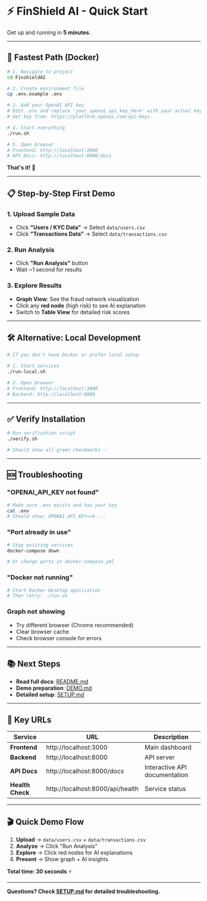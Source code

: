 # ⚡ FinShield AI - Quick Start

Get up and running in **5 minutes**.

---

## 🚀 Fastest Path (Docker)

```bash
# 1. Navigate to project
cd FinshieldAI

# 2. Create environment file
cp .env.example .env

# 3. Add your OpenAI API key
# Edit .env and replace 'your_openai_api_key_here' with your actual key
# Get key from: https://platform.openai.com/api-keys

# 4. Start everything
./run.sh

# 5. Open browser
# Frontend: http://localhost:3000
# API Docs: http://localhost:8000/docs
```

**That's it!** 🎉

---

## 📋 Step-by-Step First Demo

### 1. Upload Sample Data
- Click **"Users / KYC Data"** → Select `data/users.csv`
- Click **"Transactions Data"** → Select `data/transactions.csv`

### 2. Run Analysis
- Click **"Run Analysis"** button
- Wait ~1 second for results

### 3. Explore Results
- **Graph View**: See the fraud network visualization
- Click any **red node** (high risk) to see AI explanation
- Switch to **Table View** for detailed risk scores

---

## 🛠️ Alternative: Local Development

```bash
# If you don't have Docker or prefer local setup

# 1. Start services
./run-local.sh

# 2. Open browser
# Frontend: http://localhost:3000
# Backend: http://localhost:8000
```

---

## ✅ Verify Installation

```bash
# Run verification script
./verify.sh

# Should show all green checkmarks ✅
```

---

## 🆘 Troubleshooting

### "OPENAI_API_KEY not found"
```bash
# Make sure .env exists and has your key
cat .env
# Should show: OPENAI_API_KEY=sk-...
```

### "Port already in use"
```bash
# Stop existing services
docker-compose down

# Or change ports in docker-compose.yml
```

### "Docker not running"
```bash
# Start Docker Desktop application
# Then retry: ./run.sh
```

### Graph not showing
- Try different browser (Chrome recommended)
- Clear browser cache
- Check browser console for errors

---

## 📚 Next Steps

- **Read full docs**: [README.md](README.md)
- **Demo preparation**: [DEMO.md](DEMO.md)
- **Detailed setup**: [SETUP.md](SETUP.md)

---

## 🎯 Key URLs

| Service | URL | Description |
|---------|-----|-------------|
| **Frontend** | http://localhost:3000 | Main dashboard |
| **Backend** | http://localhost:8000 | API server |
| **API Docs** | http://localhost:8000/docs | Interactive API documentation |
| **Health Check** | http://localhost:8000/api/health | Service status |

---

## 🎬 Quick Demo Flow

1. **Upload** → `data/users.csv` + `data/transactions.csv`
2. **Analyze** → Click "Run Analysis"
3. **Explore** → Click red nodes for AI explanations
4. **Present** → Show graph + AI insights

**Total time: 30 seconds** ⚡

---

**Questions? Check [SETUP.md](SETUP.md) for detailed troubleshooting.**
